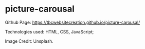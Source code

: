 # picture-carousal
Github Page: 
https://tbcwebsitecreation.github.io/picture-carousal/


Technologies used: HTML, CSS, JavaScript;

Image Credit: Unsplash. 